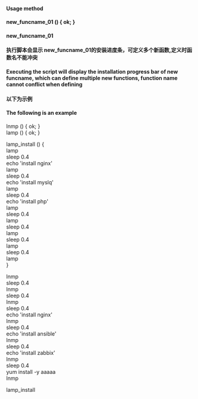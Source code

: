 #### Usage method  
#### new_funcname_01 () { ok; }  
#### new_funcname_01  
#### 执行脚本会显示 new_funcname_01的安装进度条，可定义多个新函数,定义时函数名不能冲突  
#### Executing the script will display the installation progress bar of new funcname, which can define multiple new functions, function name cannot conflict when defining  
####   
#### 以下为示例  
#### The following is an example  

  
lnmp () { ok; }  
lamp () { ok; }  
  
lamp_install () {  
lamp  
sleep 0.4  
echo 'install nginx'  
lamp  
sleep 0.4  
echo 'install myslq'  
lamp  
sleep 0.4  
echo 'install php'  
lamp  
sleep 0.4  
lamp  
sleep 0.4  
lamp  
sleep 0.4  
lamp  
sleep 0.4  
lamp  
}  
  

lnmp  
sleep 0.4  
lnmp  
sleep 0.4  
lnmp  
sleep 0.4  
echo 'install nginx'  
lnmp  
sleep 0.4  
echo 'install ansible'  
lnmp  
sleep 0.4  
echo 'install zabbix'  
lnmp  
sleep 0.4  
yum install -y aaaaa  
lnmp  

  
lamp_install   

  
